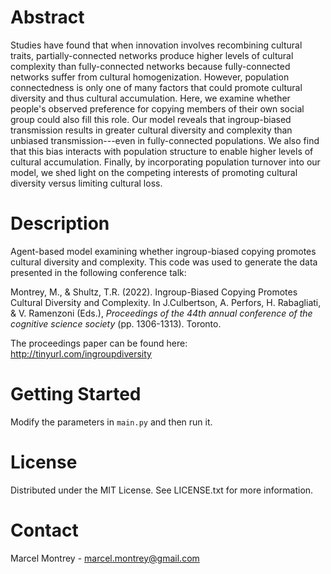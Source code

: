 # Abstract
Studies have found that when innovation involves recombining cultural traits, partially-connected networks produce higher levels of cultural complexity than fully-connected networks because fully-connected networks suffer from cultural homogenization. However, population connectedness is only one of many factors that could promote cultural diversity and thus cultural accumulation. Here, we examine whether people's observed preference for copying members of their own social group could also fill this role. Our model reveals that ingroup-biased transmission results in greater cultural diversity and complexity than unbiased transmission---even in fully-connected populations. We also find that this bias interacts with population structure to enable higher levels of cultural accumulation. Finally, by incorporating population turnover into our model, we shed light on the competing interests of promoting cultural diversity versus limiting cultural loss.

# Description
Agent-based model examining whether ingroup-biased copying promotes cultural diversity and complexity. This code was used to generate the data presented in the following conference talk:

Montrey, M., & Shultz, T.R. (2022). Ingroup-Biased Copying Promotes Cultural Diversity and Complexity. In J.Culbertson, A. Perfors, H. Rabagliati, & V. Ramenzoni (Eds.), *Proceedings of the 44th annual conference of the cognitive science society* (pp. 1306-1313). Toronto.

The proceedings paper can be found here: http://tinyurl.com/ingroupdiversity

# Getting Started
Modify the parameters in `main.py` and then run it.

# License
Distributed under the MIT License. See LICENSE.txt for more information.

# Contact
Marcel Montrey - marcel.montrey@gmail.com
